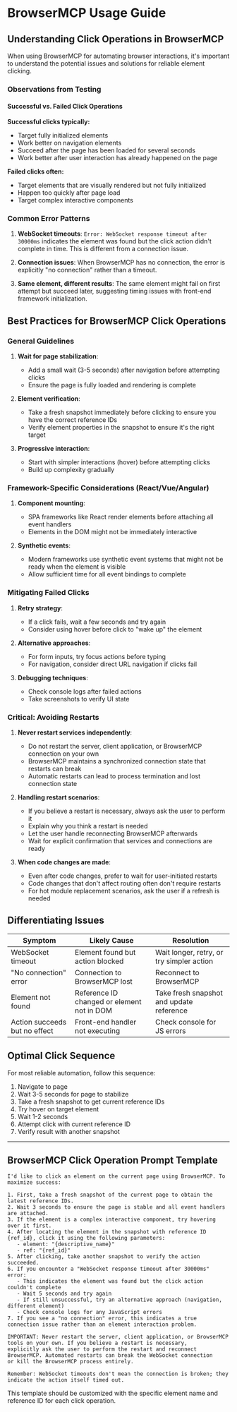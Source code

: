 # BrowserMCP Usage Guide

## Understanding Click Operations in BrowserMCP

When using BrowserMCP for automating browser interactions, it's important to understand the potential issues and solutions for reliable element clicking.

### Observations from Testing

#### Successful vs. Failed Click Operations

**Successful clicks typically:**
- Target fully initialized elements
- Work better on navigation elements
- Succeed after the page has been loaded for several seconds
- Work better after user interaction has already happened on the page

**Failed clicks often:**
- Target elements that are visually rendered but not fully initialized
- Happen too quickly after page load
- Target complex interactive components

### Common Error Patterns

1. **WebSocket timeouts**: `Error: WebSocket response timeout after 30000ms` indicates the element was found but the click action didn't complete in time. This is different from a connection issue.

2. **Connection issues**: When BrowserMCP has no connection, the error is explicitly "no connection" rather than a timeout.

3. **Same element, different results**: The same element might fail on first attempt but succeed later, suggesting timing issues with front-end framework initialization.

## Best Practices for BrowserMCP Click Operations

### General Guidelines

1. **Wait for page stabilization**:
   - Add a small wait (3-5 seconds) after navigation before attempting clicks
   - Ensure the page is fully loaded and rendering is complete

2. **Element verification**:
   - Take a fresh snapshot immediately before clicking to ensure you have the correct reference IDs
   - Verify element properties in the snapshot to ensure it's the right target

3. **Progressive interaction**:
   - Start with simpler interactions (hover) before attempting clicks
   - Build up complexity gradually

### Framework-Specific Considerations (React/Vue/Angular)

1. **Component mounting**:
   - SPA frameworks like React render elements before attaching all event handlers
   - Elements in the DOM might not be immediately interactive

2. **Synthetic events**:
   - Modern frameworks use synthetic event systems that might not be ready when the element is visible
   - Allow sufficient time for all event bindings to complete

### Mitigating Failed Clicks

1. **Retry strategy**:
   - If a click fails, wait a few seconds and try again
   - Consider using hover before click to "wake up" the element

2. **Alternative approaches**:
   - For form inputs, try focus actions before typing
   - For navigation, consider direct URL navigation if clicks fail

3. **Debugging techniques**:
   - Check console logs after failed actions
   - Take screenshots to verify UI state

### Critical: Avoiding Restarts

1. **Never restart services independently**:
   - Do not restart the server, client application, or BrowserMCP connection on your own
   - BrowserMCP maintains a synchronized connection state that restarts can break
   - Automatic restarts can lead to process termination and lost connection state

2. **Handling restart scenarios**:
   - If you believe a restart is necessary, always ask the user to perform it
   - Explain why you think a restart is needed
   - Let the user handle reconnecting BrowserMCP afterwards
   - Wait for explicit confirmation that services and connections are ready

3. **When code changes are made**:
   - Even after code changes, prefer to wait for user-initiated restarts
   - Code changes that don't affect routing often don't require restarts
   - For hot module replacement scenarios, ask the user if a refresh is needed

## Differentiating Issues

| Symptom | Likely Cause | Resolution |
|---------|--------------|------------|
| WebSocket timeout | Element found but action blocked | Wait longer, retry, or try simpler action |
| "No connection" error | Connection to BrowserMCP lost | Reconnect to BrowserMCP |
| Element not found | Reference ID changed or element not in DOM | Take fresh snapshot and update reference |
| Action succeeds but no effect | Front-end handler not executing | Check console for JS errors |

## Optimal Click Sequence

For most reliable automation, follow this sequence:
1. Navigate to page
2. Wait 3-5 seconds for page to stabilize
3. Take a fresh snapshot to get current reference IDs
4. Try hover on target element
5. Wait 1-2 seconds
6. Attempt click with current reference ID
7. Verify result with another snapshot

---

## BrowserMCP Click Operation Prompt Template

```
I'd like to click an element on the current page using BrowserMCP. To maximize success:

1. First, take a fresh snapshot of the current page to obtain the latest reference IDs.
2. Wait 3 seconds to ensure the page is stable and all event handlers are attached.
3. If the element is a complex interactive component, try hovering over it first.
4. After locating the element in the snapshot with reference ID {ref_id}, click it using the following parameters:
   - element: "{descriptive_name}"
   - ref: "{ref_id}"
5. After clicking, take another snapshot to verify the action succeeded.
6. If you encounter a "WebSocket response timeout after 30000ms" error:
   - This indicates the element was found but the click action couldn't complete
   - Wait 5 seconds and try again
   - If still unsuccessful, try an alternative approach (navigation, different element)
   - Check console logs for any JavaScript errors
7. If you see a "no connection" error, this indicates a true connection issue rather than an element interaction problem.

IMPORTANT: Never restart the server, client application, or BrowserMCP tools on your own. If you believe a restart is necessary,
explicitly ask the user to perform the restart and reconnect BrowserMCP. Automated restarts can break the WebSocket connection
or kill the BrowserMCP process entirely.

Remember: WebSocket timeouts don't mean the connection is broken; they indicate the action itself timed out.
```

This template should be customized with the specific element name and reference ID for each click operation. 